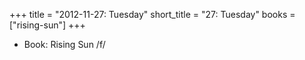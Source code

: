 +++
title = "2012-11-27: Tuesday"
short_title = "27: Tuesday"
books = ["rising-sun"]
+++


* Book: Rising Sun /f/
